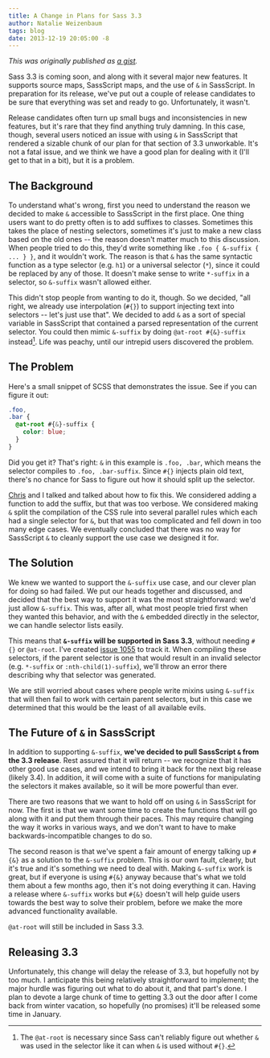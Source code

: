 ```yaml
---
title: A Change in Plans for Sass 3.3
author: Natalie Weizenbaum
tags: blog
date: 2013-12-19 20:05:00 -8
---
```


_This was originally published as [a gist](https://gist.github.com/nex3/8050187)._

Sass 3.3 is coming soon, and along with it several major new features. It
supports source maps, SassScript maps, and the use of `&` in SassScript. In
preparation for its release, we've put out a couple of release candidates to be
sure that everything was set and ready to go. Unfortunately, it wasn't.

Release candidates often turn up small bugs and inconsistencies in new features,
but it's rare that they find anything truly damning. In this case, though,
several users noticed an issue with using `&` in SassScript that rendered a
sizable chunk of our plan for that section of 3.3 unworkable. It's not a fatal
issue, and we think we have a good plan for dealing with it (I'll get to that in
a bit), but it is a problem.

## The Background

To understand what's wrong, first you need to understand the reason we decided
to make `&` accessible to SassScript in the first place. One thing users want to
do pretty often is to add suffixes to classes. Sometimes this takes the place of
nesting selectors, sometimes it's just to make a new class based on the old ones
-- the reason doesn't matter much to this discussion. When people tried to do
this, they'd write something like `.foo { &-suffix { ... } }`, and it wouldn't
work. The reason is that `&` has the same syntactic function as a type selector
(e.g. `h1`) or a universal selector (`*`), since it could be replaced by any of
those. It doesn't make sense to write `*-suffix` in a selector, so `&-suffix`
wasn't allowed either.

This didn't stop people from wanting to do it, though. So we decided, "all
right, we already use interpolation (`#{}`) to support injecting text into
selectors -- let's just use that". We decided to add `&` as a sort of special
variable in SassScript that contained a parsed representation of the current
selector. You could then mimic `&-suffix` by doing `@at-root #{&}-suffix`
instead[^1]. Life was peachy, until our intrepid users discovered the problem.

## The Problem

Here's a small snippet of SCSS that demonstrates the issue. See if you can
figure it out:

```scss
.foo,
.bar {
  @at-root #{&}-suffix {
    color: blue;
  }
}
```

Did you get it? That's right: `&` in this example is `.foo, .bar`, which means
the selector compiles to `.foo, .bar-suffix`. Since `#{}` injects plain old
text, there's no chance for Sass to figure out how it should split up the
selector.

[Chris](https://github.com/chriseppstein) and I talked and talked about how to
fix this. We considered adding a function to add the suffix, but that was too
verbose. We considered making `&` split the compilation of the CSS rule into
several parallel rules which each had a single selector for `&`, but that was
too complicated and fell down in too many edge cases. We eventually concluded
that there was no way for SassScript `&` to cleanly support the use case we
designed it for.

## The Solution

We knew we wanted to support the `&-suffix` use case, and our clever plan for
doing so had failed. We put our heads together and discussed, and decided that
the best way to support it was the most straightforward: we'd just allow
`&-suffix`. This was, after all, what most people tried first when they wanted
this behavior, and with the `&` embedded directly in the selector, we can handle
selector lists easily.

This means that **`&-suffix` will be supported in Sass 3.3**, without needing
`#{}` or `@at-root`. I've created [issue
1055](https://github.com/nex3/sass/issues/1055) to track it. When compiling
these selectors, if the parent selector is one that would result in an invalid
selector (e.g. `*-suffix` or `:nth-child(1)-suffix`), we'll throw an error there
describing why that selector was generated.

We are still worried about cases where people write mixins using `&-suffix` that
will then fail to work with certain parent selectors, but in this case we
determined that this would be the least of all available evils.

## The Future of `&` in SassScript

In addition to supporting `&-suffix`, **we've decided to pull SassScript `&`
from the 3.3 release**. Rest assured that it will return -- we recognize that it
has other good use cases, and we intend to bring it back for the next big
release (likely 3.4). In addition, it will come with a suite of functions for
manipulating the selectors it makes available, so it will be more powerful than
ever.

There are two reasons that we want to hold off on using `&` in SassScript for
now. The first is that we want some time to create the functions that will go
along with it and put them through their paces. This may require changing the
way it works in various ways, and we don't want to have to make
backwards-incompatible changes to do so.

The second reason is that we've spent a fair amount of energy talking up `#{&}`
as a solution to the `&-suffix` problem. This is our own fault, clearly, but
it's true and it's something we need to deal with. Making `&-suffix` work is
great, but if everyone is using `#{&}` anyway because that's what we told them
about a few months ago, then it's not doing everything it can. Having a release
where `&-suffix` works but `#{&}` doesn't will help guide users towards the best
way to solve their problem, before we make the more advanced functionality
available.

`@at-root` will still be included in Sass 3.3.

## Releasing 3.3

Unfortunately, this change will delay the release of 3.3, but hopefully not by
too much. I anticipate this being relatively straightforward to implement; the
major hurdle was figuring out what to do about it, and that part's done. I plan
to devote a large chunk of time to getting 3.3 out the door after I come back
from winter vacation, so hopefully (no promises) it'll be released some time in
January.

[^1]:
    The `@at-root` is necessary since Sass can't reliably figure out whether
    `&` was used in the selector like it can when `&` is used without `#{}`.
